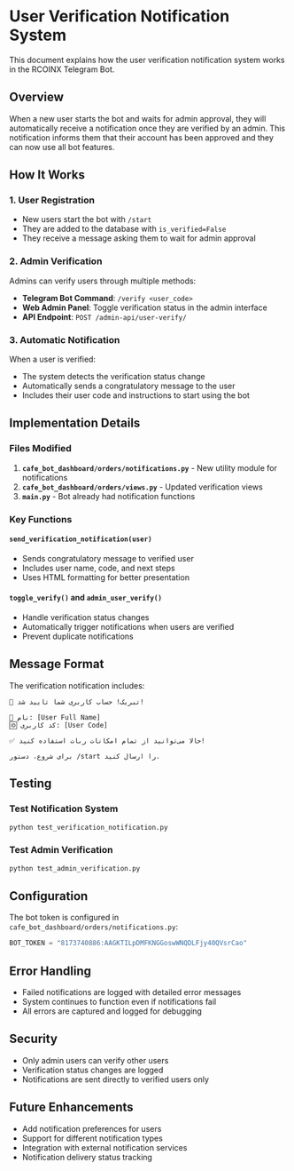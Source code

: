 # User Verification Notification System

This document explains how the user verification notification system works in the RCOINX Telegram Bot.

## Overview

When a new user starts the bot and waits for admin approval, they will automatically receive a notification once they are verified by an admin. This notification informs them that their account has been approved and they can now use all bot features.

## How It Works

### 1. User Registration
- New users start the bot with `/start`
- They are added to the database with `is_verified=False`
- They receive a message asking them to wait for admin approval

### 2. Admin Verification
Admins can verify users through multiple methods:
- **Telegram Bot Command**: `/verify <user_code>`
- **Web Admin Panel**: Toggle verification status in the admin interface
- **API Endpoint**: `POST /admin-api/user-verify/`

### 3. Automatic Notification
When a user is verified:
- The system detects the verification status change
- Automatically sends a congratulatory message to the user
- Includes their user code and instructions to start using the bot

## Implementation Details

### Files Modified

1. **`cafe_bot_dashboard/orders/notifications.py`** - New utility module for notifications
2. **`cafe_bot_dashboard/orders/views.py`** - Updated verification views
3. **`main.py`** - Bot already had notification functions

### Key Functions

#### `send_verification_notification(user)`
- Sends congratulatory message to verified user
- Includes user name, code, and next steps
- Uses HTML formatting for better presentation

#### `toggle_verify()` and `admin_user_verify()`
- Handle verification status changes
- Automatically trigger notifications when users are verified
- Prevent duplicate notifications

## Message Format

The verification notification includes:
```
🎉 تبریک! حساب کاربری شما تایید شد!

👤 نام: [User Full Name]
🆔 کد کاربری: [User Code]

✅ حالا می‌توانید از تمام امکانات ربات استفاده کنید!

برای شروع، دستور /start را ارسال کنید.
```

## Testing

### Test Notification System
```bash
python test_verification_notification.py
```

### Test Admin Verification
```bash
python test_admin_verification.py
```

## Configuration

The bot token is configured in `cafe_bot_dashboard/orders/notifications.py`:
```python
BOT_TOKEN = "8173740886:AAGKTILpDMFKNGGoswWNQDLFjy40QVsrCao"
```

## Error Handling

- Failed notifications are logged with detailed error messages
- System continues to function even if notifications fail
- All errors are captured and logged for debugging

## Security

- Only admin users can verify other users
- Verification status changes are logged
- Notifications are sent directly to verified users only

## Future Enhancements

- Add notification preferences for users
- Support for different notification types
- Integration with external notification services
- Notification delivery status tracking

